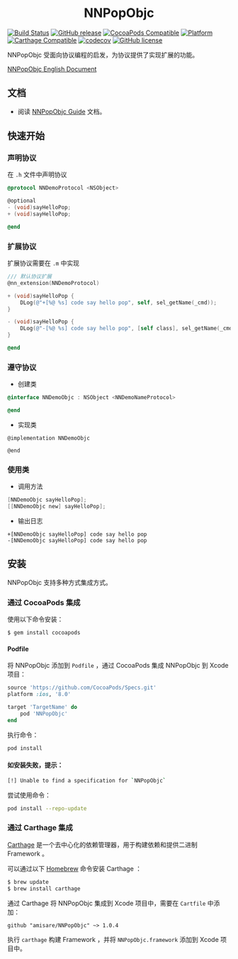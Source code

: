 <h1 align = "center">NNPopObjc</h1>

[![Build Status](https://www.travis-ci.org/amisare/NNPopObjc.svg?branch=master)](https://www.travis-ci.org/amisare/NNPopObjc.svg?branch=master)
[![GitHub release](https://img.shields.io/github/release/amisare/NNPopObjc.svg)](https://github.com/amisare/NNPopObjc/releases)
[![CocoaPods Compatible](https://img.shields.io/cocoapods/v/NNPopObjc.svg)](https://cocoapods.org/pods/NNPopObjc)
[![Platform](https://img.shields.io/cocoapods/p/NNPopObjc.svg)](https://cocoapods.org/pods/NNPopObjc)
[![Carthage Compatible](https://img.shields.io/badge/Carthage-compatible-4BC51D.svg?style=flat)](https://github.com/Carthage/Carthage)
[![codecov](https://codecov.io/gh/amisare/NNPopObjc/branch/master/graph/badge.svg)](https://codecov.io/gh/amisare/NNPopObjc)
[![GitHub license](https://img.shields.io/github/license/amisare/NNPopObjc.svg)](https://github.com/amisare/NNPopObjc/blob/master/LICENSE)


NNPopObjc 受面向协议编程的启发，为协议提供了实现扩展的功能。

[NNPopObjc English Document](README_zh_CN.md)

## 文档

* 阅读 [NNPopObjc Guide](Doc/1.0.x/usage_zh_CN.md) 文档。

## 快速开始

### 声明协议

在 `.h` 文件中声明协议

```objective-c
@protocol NNDemoProtocol <NSObject>

@optional
- (void)sayHelloPop;
+ (void)sayHelloPop;

@end
```

### 扩展协议

扩展协议需要在 `.m` 中实现

```objective-c
/// 默认协议扩展
@nn_extension(NNDemoProtocol)

+ (void)sayHelloPop {
    DLog(@"+[%@ %s] code say hello pop", self, sel_getName(_cmd));
}

- (void)sayHelloPop {
    DLog(@"-[%@ %s] code say hello pop", [self class], sel_getName(_cmd));
}

@end
```

### 遵守协议

- 创建类

```objective-c
@interface NNDemoObjc : NSObject <NNDemoNameProtocol>

@end
```

- 实现类

```
@implementation NNDemoObjc

@end
```

### 使用类

- 调用方法

```objective-c
[NNDemoObjc sayHelloPop];
[[NNDemoObjc new] sayHelloPop];
```

- 输出日志

```objective-cc
+[NNDemoObjc sayHelloPop] code say hello pop
-[NNDemoObjc sayHelloPop] code say hello pop
```

## 安装

NNPopObjc 支持多种方式集成方式。

### 通过 CocoaPods 集成

使用以下命令安装：

```bash
$ gem install cocoapods
```

#### Podfile

将 NNPopObjc 添加到 `Podfile` ，通过 CocoaPods 集成 NNPopObjc 到 Xcode 项目：

```ruby
source 'https://github.com/CocoaPods/Specs.git'
platform :ios, '8.0'

target 'TargetName' do
    pod 'NNPopObjc'
end
```

执行命令：

```bash
pod install
```

#### 如安装失败，提示：

```bash
[!] Unable to find a specification for `NNPopObjc`
```

尝试使用命令：

```bash
pod install --repo-update
```

### 通过 Carthage 集成

[Carthage](https://github.com/Carthage/Carthage) 是一个去中心化的依赖管理器，用于构建依赖和提供二进制 Framework 。

可以通过以下 [Homebrew](http://brew.sh/) 命令安装 Carthage ：

```bash
$ brew update
$ brew install carthage
```

通过 Carthage 将 NNPopObjc 集成到 Xcode 项目中，需要在 `Cartfile` 中添加：

```ogdl
github "amisare/NNPopObjc" ~> 1.0.4
```

执行 `carthage` 构建 Framework ，并将 `NNPopObjc.framework` 添加到 Xcode 项目中。

